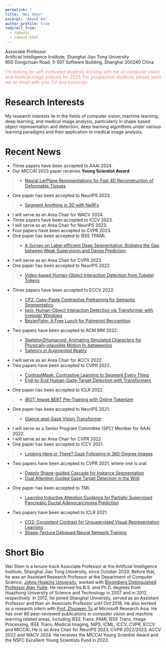 ```yaml
---
permalink: /
title: "Wei Shen"
excerpt: "About me"
author_profile: true
redirect_from: 
  - /about/
  - /about.html
---
```


Associate Professor <br>
Artificial Intelligence Institute, Shanghai Jiao Tong University <br>
800 Dongchuan Road, 5-507 Software Building, Shanghai 200240 China


<font color=LightCoral>I'm looking for self-motivated students working with me on computer vision and medical image analysis for 2023. For prospective students, please send me an email with your CV and transcript.</font>




**Research Interests**
======
My research interests lie in the fields of computer vision, machine learning, deep learning, and medical image analysis, particularly in shape based object representation and detection, deep learning algorithms under various learning paradigms and their application to medical image analysis. 



**Recent News**
======
- Three papers have been accepted to AAAI 2024.
- Our MICCAI 2023 paper receives **Young Scientist Award**.
>* [Neural LerPlane Representations for Fast 4D Reconstruction of Deformable Tissues](https://arxiv.org/abs/2305.19906)
- One paper has been accepted to NeurIPS 2023.
>* [Segment Anything in 3D with NeRFs](https://arxiv.org/abs/2304.12308)
- I will serve as an Area Chair for WACV 2024.
- Three papers have been accepted to ICCV 2023.
- I will serve as an Area Chair for NeurIPS 2023.
- Four papers have been accepted to CVPR 2023.
- One paper has been accepted to IEEE TPAMI.
>* [A Survey on Label-efficient Deep Segmentation: Bridging the Gap between Weak Supervision and Dense Prediction](https://arxiv.org/pdf/2207.01223.pdf)
- I will serve as an Area Chair for CVPR 2023.
- One paper has been accepted to NeurIPS 2022.
>* [Video-based Human-Object Interaction Detection from Tubelet Tokens](https://arxiv.org/pdf/2206.01908.pdf)
- Three papers have been accepted to ECCV 2022.
>* [CP2: Copy-Paste Contrastive Pretraining for Semantic Segmentation](https://arxiv.org/pdf/2203.11709.pdf)
>* [Iwin: Human-Object Interaction Detection via Transformer with Irregular Windows](https://arxiv.org/pdf/2203.10537.pdf)
>* [BézierPalm: A Free Lunch for Palmprint Recognition](https://arxiv.org/pdf/2203.05703.pdf)
- Two papers have been accepted to ACM MM 2022.
>* [Skeleton2Humanoid: Animating Simulated Characters for Physically-plausible Motion In-betweening]()
>* [Saliency in Augmented Reality](https://arxiv.org/pdf/2204.08308.pdf)
- I will serve as an Area Chair for ACCV 2022.
- Two papers have been accepted to CVPR 2022.
>* [ContrastMask: Contrastive Learning to Segment Every Thing](https://arxiv.org/pdf/2203.09775.pdf)
>* [End-to-End Human-Gaze-Target Detection with Transformers](https://arxiv.org/pdf/2203.10433.pdf)
- One paper has been accepted to ICLR 2022.
>* [iBOT: Image BERT Pre-Training with Online Tokenizer](https://arxiv.org/pdf/2111.07832.pdf)
- One paper has been accepted to NeurIPS 2021.
>* [Glance-and-Gaze Vision Transformer](https://arxiv.org/pdf/2106.02277.pdf)
- I will serve as a Senior Program Committee (SPC) Member for AAAI 2022.
- I will serve as an Area Chair for CVPR 2022.
- One paper has been accepted to ICCV 2021.
>* [Looking Here or There? Gaze Following in 360-Degree Images](https://openaccess.thecvf.com/content/ICCV2021/papers/Li_Looking_Here_or_There_Gaze_Following_in_360-Degree_Images_ICCV_2021_paper.pdf)
- Two papers have been accepted to CVPR 2021, where one is oral.
>* [Deeply Shape-guided Cascade for Instance Segmentation](https://arxiv.org/pdf/1911.11263.pdf)
>* [Dual Attention Guided Gaze Target Detection in the Wild](https://openaccess.thecvf.com/content/CVPR2021/papers/Fang_Dual_Attention_Guided_Gaze_Target_Detection_in_the_Wild_CVPR_2021_paper.pdf)
- One paper has been accepted to TMI.
>* [Learning Inductive Attention Guidance for Partially Supervised Pancreatic Ductal Adenocarcinoma Prediction](../files/IAG-NET-online.pdf)
- Two papers have been accepted to ICLR 2021.
>* [CO2: Consistent Contrast for Unsupervised Visual Representation Learning](https://arxiv.org/pdf/2010.02217.pdf)
>* [Shape-Texture Debiased Neural Network Training](https://arxiv.org/pdf/2010.05981.pdf)


**Short Bio**
======
Wei Shen is a tenure-track Associate Professor at the Artificial Intelligence Institute, Shanghai Jiao Tong University, since October 2020. Before that, he was an Assistant Research Professor at the Department of Computer Science, [Johns Hopkins University](https://www.jhu.edu/), worked with [Bloomberg Distinguished Professor Alan Yuille](http://www.cs.jhu.edu/~ayuille/). He received his B.S. and Ph.D. degrees from Huazhong University of Science and Technology in 2007 and in 2012, respectively. In 2012, he joined Shanghai University, served as an Assistant Professor and then an Associate Professor until Oct 2018. He also worked as a research intern with [Prof. Zhuowen Tu](https://pages.ucsd.edu/~ztu/) at Microsoft Research Asia. He has over 80 peer-reviewed publications in computer vision and machine learning related areas, including IEEE Trans. PAMI, IEEE Trans. Image Processing, IEEE Trans. Medical Imaging, NIPS, ICML, ICCV, CVPR, ECCV and MICCAI. He is an Area Chair for NeurIPS 2023, CVPR 2022/2023, ACCV 2022 and WACV 2024. He receives the MICCAI Young Scientist Award and the NSFC Excellent Young Scientists Fund in 2023.